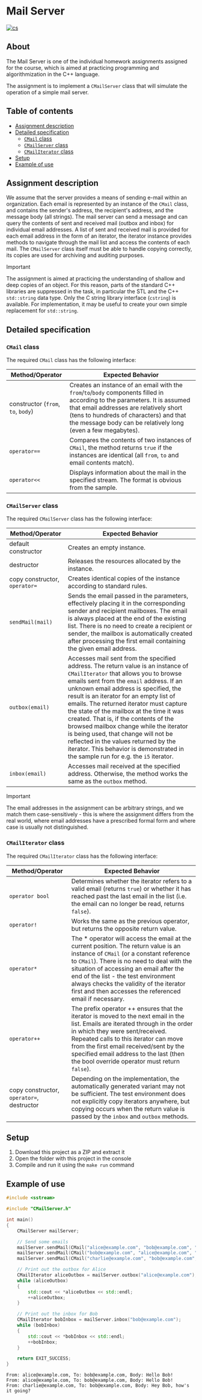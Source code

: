# Mail Server

[![cs](https://img.shields.io/badge/lang-cs-blue.svg)](/README.cs.md)

## About

The Mail Server is one of the individual homework assignments assigned for the course, which is aimed at practicing programming and algorithmization in the C++ language.

The assignment is to implement a `CMailServer` class that will simulate the operation of a simple mail server.

## Table of contents

- [Assignment description](#assignment)
- [Detailed specification](#detailed-specification)
    - [`CMail` class](#cmail-class)
    - [`CMailServer` class](#cmailserver-class)
    - [`CMailIterator` class](#cmailiterator-class)
- [Setup](#setup)
- [Example of use](#example-of-use)

## Assignment description

We assume that the server provides a means of sending e-mail within an organization. Each email is represented by an instance of the `CMail` class, and contains the sender's address, the recipient's address, and the message body (all strings). The mail server can send a message and can query the contents of sent and received mail (outbox and inbox) for individual email addresses. A list of sent and received mail is provided for each email address in the form of an iterator, the iterator instance provides methods to navigate through the mail list and access the contents of each mail. The `CMailServer` class itself must be able to handle copying correctly, its copies are used for archiving and auditing purposes.

> [!IMPORTANT]
> The assignment is aimed at practicing the understanding of shallow and deep copies of an object. For this reason, parts of the standard C++ libraries are suppressed in the task, in particular the STL and the C++ `std::string` data type. Only the C string library interface (`cstring`) is available. For implementation, it may be useful to create your own simple replacement for `std::string`.

## Detailed specification

### `CMail` class

The required `CMail` class has the following interface:

| Method/Operator | Expected Behavior |
| --------------- | ----------------- |
| constructor (`from`, `to`, `body`) | Creates an instance of an email with the `from`/`to`/`body` components filled in according to the parameters. It is assumed that email addresses are relatively short (tens to hundreds of characters) and that the message body can be relatively long (even a few megabytes). |
| `operator==` | Compares the contents of two instances of `CMail`, the method returns `true` if the instances are identical (all `from`, `to` and email contents match). |
| `operator<<` | Displays information about the mail in the specified stream. The format is obvious from the sample. |

### `CMailServer` class

The required `CMailServer` class has the following interface:

| Method/Operator | Expected Behavior |
| --------------- | ----------------- |
| default constructor | Creates an empty instance. |
| destructor | Releases the resources allocated by the instance. |
| copy constructor, `operator=` | Creates identical copies of the instance according to standard rules. |
| `sendMail(mail)` | Sends the email passed in the parameters, effectively placing it in the corresponding sender and recipient mailboxes. The email is always placed at the end of the existing list. There is no need to create a recipient or sender, the mailbox is automatically created after processing the first email containing the given email address. |
| `outbox(email)` | Accesses mail sent from the specified address. The return value is an instance of `CMailIterator` that allows you to browse emails sent from the `email` address. If an unknown email address is specified, the result is an iterator for an empty list of emails. The returned iterator must capture the state of the mailbox at the time it was created. That is, if the contents of the browsed mailbox change while the iterator is being used, that change will not be reflected in the values returned by the iterator. This behavior is demonstrated in the sample run for e.g. the `i5` iterator. |
| `inbox(email)` | Accesses mail received at the specified address. Otherwise, the method works the same as the `outbox` method. |

> [!IMPORTANT]
> The email addresses in the assignment can be arbitrary strings, and we match them case-sensitively - this is where the assignment differs from the real world, where email addresses have a prescribed formal form and where case is usually not distinguished.

### `CMailIterator` class

The required `CMailIterator` class has the following interface:

| Method/Operator | Expected Behavior |
| --------------- | ----------------- |
| `operator bool` | Determines whether the iterator refers to a valid email (returns `true`) or whether it has reached past the last email in the list (i.e. the email can no longer be read, returns `false`). |
| `operator!` | Works the same as the previous operator, but returns the opposite return value. |
| `operator*` | The \* operator will access the email at the current position. The return value is an instance of `CMail` (or a constant reference to `CMail`). There is no need to deal with the situation of accessing an email after the end of the list - the test environment always checks the validity of the iterator first and then accesses the referenced email if necessary. |
| `operator++` | The prefix operator ++ ensures that the iterator is moved to the next email in the list. Emails are iterated through in the order in which they were sent/received. Repeated calls to this iterator can move from the first email received/sent by the specified email address to the last (then the bool override operator must return `false`). |
| copy constructor, `operator=`, destructor | Depending on the implementation, the automatically generated variant may not be sufficient. The test environment does not explicitly copy iterators anywhere, but copying occurs when the return value is passed by the `inbox` and `outbox` methods. |

## Setup

1. Download this project as a ZIP and extract it
2. Open the folder with this project in the console
3. Compile and run it using the `make run` command

## Example of use

```cpp
#include <sstream>

#include "CMailServer.h"

int main()
{
    CMailServer mailServer;

    // Send some emails
    mailServer.sendMail(CMail("alice@example.com", "bob@example.com", "Hello Bob!"));
    mailServer.sendMail(CMail("bob@example.com", "alice@example.com", "Hi Alice!"));
    mailServer.sendMail(CMail("charlie@example.com", "bob@example.com", "Hey Bob, how's it going?"));

    // Print out the outbox for Alice
    CMailIterator aliceOutbox = mailServer.outbox("alice@example.com");
    while (aliceOutbox)
    {
        std::cout << *aliceOutbox << std::endl;
        ++aliceOutbox;
    }

    // Print out the inbox for Bob
    CMailIterator bobInbox = mailServer.inbox("bob@example.com");
    while (bobInbox)
    {
        std::cout << *bobInbox << std::endl;
        ++bobInbox;
    }

    return EXIT_SUCCESS;
}
```

```console
From: alice@example.com, To: bob@example.com, Body: Hello Bob!
From: alice@example.com, To: bob@example.com, Body: Hello Bob!
From: charlie@example.com, To: bob@example.com, Body: Hey Bob, how's it going?
```
